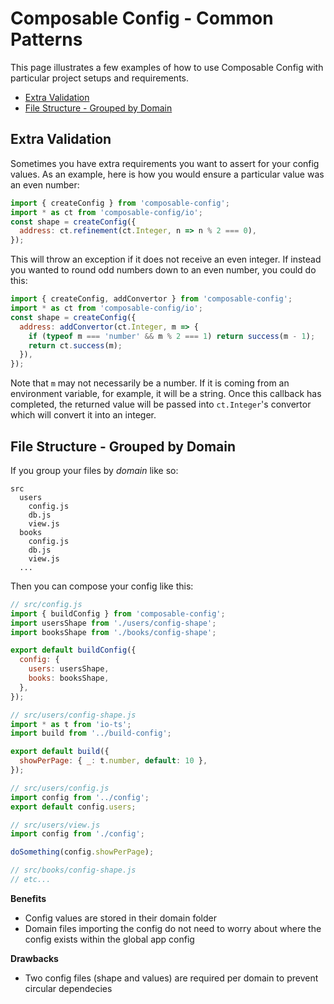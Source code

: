 # Composable Config - Common Patterns

This page illustrates a few examples of how to use Composable Config with particular project setups and requirements.

- [Extra Validation](#Extra-Validation)
- [File Structure - Grouped by Domain](#File-Structure---Grouped-by-Domain)

## Extra Validation

Sometimes you have extra requirements you want to assert for your config values. As an example, here is how you would ensure a particular value was an even number:

```js
import { createConfig } from 'composable-config';
import * as ct from 'composable-config/io';
const shape = createConfig({
  address: ct.refinement(ct.Integer, n => n % 2 === 0),
});
```

This will throw an exception if it does not receive an even integer. If instead you wanted to round odd numbers down to an even number, you could do this:

```js
import { createConfig, addConvertor } from 'composable-config';
import * as ct from 'composable-config/io';
const shape = createConfig({
  address: addConvertor(ct.Integer, m => {
    if (typeof m === 'number' && m % 2 === 1) return success(m - 1);
    return ct.success(m);
  }),
});
```

Note that `m` may not necessarily be a number. If it is coming from an environment variable, for example, it will be a string. Once this callback has completed, the returned value will be passed into `ct.Integer`'s convertor which will convert it into an integer.

## File Structure - Grouped by Domain

If you group your files by _domain_ like so:

```
src
  users
    config.js
    db.js
    view.js
  books
    config.js
    db.js
    view.js
  ...
```

Then you can compose your config like this:

```js
// src/config.js
import { buildConfig } from 'composable-config';
import usersShape from './users/config-shape';
import booksShape from './books/config-shape';

export default buildConfig({
  config: {
    users: usersShape,
    books: booksShape,
  },
});
```

```js
// src/users/config-shape.js
import * as t from 'io-ts';
import build from '../build-config';

export default build({
  showPerPage: { _: t.number, default: 10 },
});
```

```js
// src/users/config.js
import config from '../config';
export default config.users;
```

```js
// src/users/view.js
import config from './config';

doSomething(config.showPerPage);
```

```js
// src/books/config-shape.js
// etc...
```

**Benefits**

- Config values are stored in their domain folder
- Domain files importing the config do not need to worry about where the config exists within the global app config

**Drawbacks**

- Two config files (shape and values) are required per domain to prevent circular dependecies

